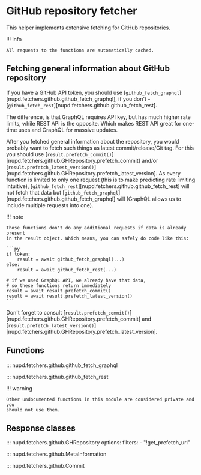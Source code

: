 # GitHub repository fetcher

This helper implements extensive fetching for GitHub repositories.

!!! info

    All requests to the functions are automatically cached.

## Fetching general information about GitHub repository

If you have a GitHub API token, you should use
[`github_fetch_graphql`][nupd.fetchers.github.github_fetch_graphql], if you
don't - [`github_fetch_rest`][nupd.fetchers.github.github_fetch_rest].

The difference, is that GraphQL requires API key, but has much higher rate
limits, while REST API is the opposite. Which makes REST API great for one-time
uses and GraphQL for massive updates.

After you fetched general information about the repository, you would probably
want to fetch such things as latest commit/release/Git tag. For this you should
use [`result.prefetch_commit()`][nupd.fetchers.github.GHRepository.prefetch_commit]
and/or [`result.prefetch_latest_version()`][nupd.fetchers.github.GHRepository.prefetch_latest_version].
As every function is limited to only one request (this is to make predicting
rate limiting intuitive), [`github_fetch_rest`][nupd.fetchers.github.github_fetch_rest]
will not fetch that data but [`github_fetch_graphql`][nupd.fetchers.github.github_fetch_graphql]
will (GraphQL allows us to include multiple requests into one).

!!! note

    Those functions don't do any additional requests if data is already present
    in the result object. Which means, you can safely do code like this:

    ```py
    if token:
        result = await github_fetch_graphql(...)
    else:
        result = await github_fetch_rest(...)

    # if we used GraphQL API, we already have that data,
    # so these functions return immediately
    result = await result.prefetch_commit()
    result = await result.prefetch_latest_version()
    ```

Don't forget to consult [`result.prefetch_commit()`][nupd.fetchers.github.GHRepository.prefetch_commit]
and [`result.prefetch_latest_version()`][nupd.fetchers.github.GHRepository.prefetch_latest_version].

## Functions

::: nupd.fetchers.github.github_fetch_graphql

::: nupd.fetchers.github.github_fetch_rest

!!! warning

    Other undocumented functions in this module are considered private and you
    should not use them.

## Response classes

::: nupd.fetchers.github.GHRepository
    options:
      filters:
      - "!get_prefetch_url"

::: nupd.fetchers.github.MetaInformation

::: nupd.fetchers.github.Commit
